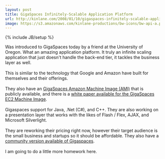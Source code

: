 ```yaml
---
layout: post
title: GigaSpaces Infinitely-Scalable Application Platform
url: http://kinlane.com/2008/01/10/gigaspaces-infinitely-scalable-application-platform/
image: https://s3.amazonaws.com/kinlane-productions/bw-icons/bw-api-a.png
---
```

{% include JB/setup %}
<p>
     Was introduced to GigaSpaces today by a friend at the University of Oregon. What an amazing application platform. It truly an infinite scaling application that just doesn't handle the back-end tier, it tackles the business layer as well.
     <br />
     <br />
     This is similar to the technology that Google and Amazon have built for themselves and their offerings.
     <br />
     <br />
     They also have an <a href="http://www.gigaspaces.com/ec2/">GigaSpaces Amazon Machine Image (AMI)</a> that is publicly available, and there is a <a href="http://www.gigaspaces.com/ec2/">white paper available for the GigaSpaces EC2 Machine Image</a>.
     <br />
     <br />
     Gigaspaces support for Java, .Net (C#), and C++. They are also working on a presentation layer that works with the likes of Flash / Flex, AJAX, and Microsoft Silverlight.
     <br />
     <br />
     They are reworking their pricing right now, however their target audience is the small business and startups so it should be affordable. They also have a <a href="http://www.gigaspaces.com/os_downloads.html#g">community version available of Gigaspaces</a>.
     <br />
     <br />
     I am going to do a little more homework here.
</p>